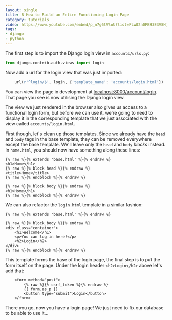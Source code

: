 ```yaml
---
layout: single
title: 8 How to Build an Entire Functioning Login Page
category: tutorials
video: https://www.youtube.com/embed/p_n7g6tVloU?list=PLw02n0FEB3E3VSHjyYMcFadtQORvl1Ssj
tags:
- django
- python
---
```

The first step is to import the Django login view in `accounts/urls.py`:
``` python
from django.contrib.auth.views import login
```

Now add a url for the login view that was just imported:
``` python
    url(r'^login/$', login, {'template_name': 'accounts/login.html'})
```
You can view the page in development at [localhost:8000/account/login](http://localhost:8000/account/login). That page you see is now utilising the Django login view.

The view we just rendered in the browser also gives us access to a functional login form, but before we can use it, we're going to need to display it in the corresponding template that we just associated with the view called `accounts/login.html`.

First though, let's clean up those templates. Since we already have the `head` and `body` tags in the base template, they can be removed everywhere except the base template. We'll leave only the `head` and `body` _blocks_ instead. In `home.html`, you should now have something along these lines:
``` jinja
{% raw %}{% extends 'base.html' %}{% endraw %}
<h1>Home</h1>
{% raw %}{% block head %}{% endraw %}
<title>Home</title>
{% raw %}{% endblock %}{% endraw %}

{% raw %}{% block body %}{% endraw %}
<h1>Home</h1>
{% raw %}{% endblock %}{% endraw %}
```

We can also refactor the `login.html` template in a similar fashion:
``` jinja
{% raw %}{% extends 'base.html' %}{% endraw %}

{% raw %}{% block body %}{% endraw %}
<div class="container">
    <h1>Welcome</h1>
    <p>You can log in here!</p>
    <h2>Login</h2>
</div>
{% raw %}{% endblock %}{% endraw %}
```
This template forms the base of the login page, the final step is to put the form itself on the page. Under the login header `<h2>Login</h2>` above let's add that:
``` jinja
    <form method="post">
        {% raw %}{% csrf_token %}{% endraw %}
        {{ form.as_p }}
        <button type="submit">Login</button>
    </form>
```
There you go, now you have a login page! We just need to fix our database to be able to use it...
